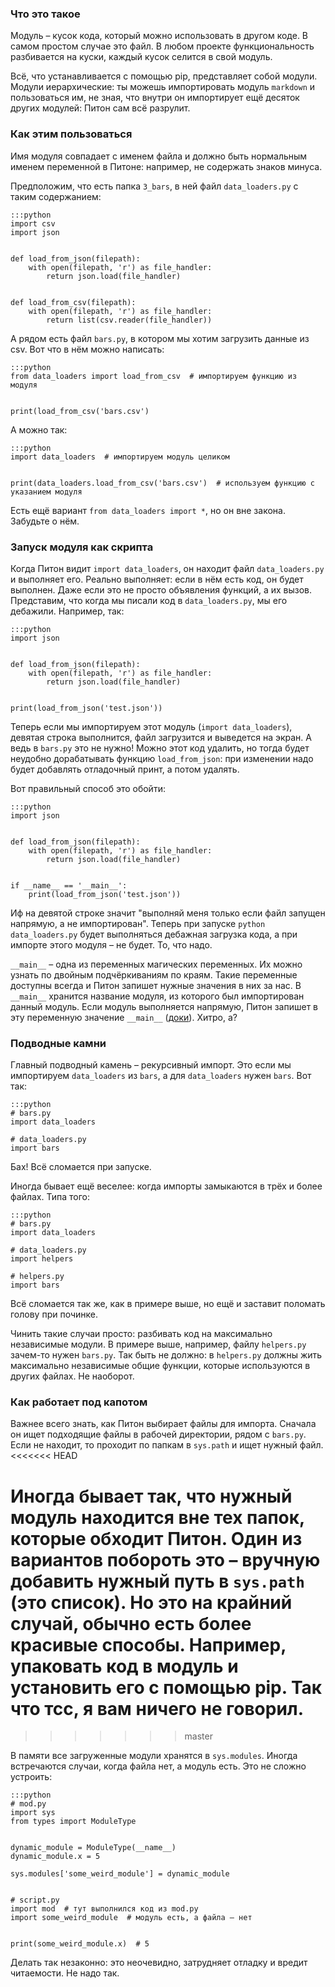 ### Что это такое

Модуль – кусок кода, который можно использовать в другом коде. В самом простом случае это файл.
В любом проекте функциональность разбивается на куски, каждый кусок селится в свой модуль.

Всё, что устанавливается с помощью pip, представляет собой модули. Модули иерархические:
ты можешь импортировать модуль `markdown` и пользоваться им, не зная, что внутри он импортирует
ещё десяток других модулей: Питон сам всё разрулит.


### Как этим пользоваться

Имя модуля совпадает с именем файла и должно быть нормальным именем переменной в Питоне: например, не содержать
знаков минуса.

Предположим, что есть папка `3_bars`, в ней файл `data_loaders.py` с таким содержанием:

    :::python
    import csv
    import json
    
    
    def load_from_json(filepath):
        with open(filepath, 'r') as file_handler:
            return json.load(file_handler)
    
    
    def load_from_csv(filepath):
        with open(filepath, 'r') as file_handler:
            return list(csv.reader(file_handler))

А рядом есть файл `bars.py`, в котором мы хотим загрузить данные из csv. Вот что в нём можно написать:

    :::python
    from data_loaders import load_from_csv  # импортируем функцию из модуля
    
    
    print(load_from_csv('bars.csv')

А можно так:

    :::python
    import data_loaders  # импортируем модуль целиком
    
    
    print(data_loaders.load_from_csv('bars.csv')  # используем функцию с указанием модуля

Есть ещё вариант `from data_loaders import *`, но он вне закона. Забудьте о нём.


### Запуск модуля как скрипта

Когда Питон видит `import data_loaders`, он находит файл `data_loaders.py` и выполняет его. Реально выполняет:
если в нём есть код, он будет выполнен. Даже если это не просто объявления функций, а их вызов. Представим,
что когда мы писали код в `data_loaders.py`, мы его дебажили. Например, так:

    :::python
    import json
    
    
    def load_from_json(filepath):
        with open(filepath, 'r') as file_handler:
            return json.load(file_handler)


    print(load_from_json('test.json'))


Теперь если мы импортируем этот модуль (`import data_loaders`), девятая строка выполнится, файл загрузится и выведется
на экран. А ведь в `bars.py` это не нужно! Можно этот код удалить, но тогда будет неудобно дорабатывать функцию
`load_from_json`: при изменении надо будет добавлять отладочный принт, а потом удалять.

Вот правильный способ это обойти:

    :::python
    import json
    
    
    def load_from_json(filepath):
        with open(filepath, 'r') as file_handler:
            return json.load(file_handler)


    if __name__ == '__main__':
        print(load_from_json('test.json'))

Иф на девятой строке значит "выполняй меня только если файл запущен напрямую, а не импортирован".
Теперь при запуске `python data_loaders.py` будет выполняться дебажная загрузка кода, а
при импорте этого модуля – не будет. То, что надо.

`__main__` – одна из переменных магических переменных. Их можно узнать по двойным подчёркиваниям по краям.
Такие переменные доступны всегда и Питон запишет нужные значения в них за нас. В `__main__` хранится название модуля,
из которого был импортирован данный модуль. Если модуль выполняется напрямую, Питон запишет в эту переменную
значение `__main__` ([доки](https://docs.python.org/3/library/__main__.html)). Хитро, а?


### Подводные камни

Главный подводный камень – рекурсивный импорт. Это если мы импортируем `data_loaders` из `bars`, а для `data_loaders`
нужен `bars`. Вот так:

    :::python
    # bars.py
    import data_loaders
    
    # data_loaders.py
    import bars

Бах! Всё сломается при запуске.

Иногда бывает ещё веселее: когда импорты замыкаются в трёх и более файлах. Типа того:

    :::python
    # bars.py
    import data_loaders
    
    # data_loaders.py
    import helpers
    
    # helpers.py
    import bars

Всё сломается так же, как в примере выше, но ещё и заставит поломать голову при починке.

Чинить такие случаи просто: разбивать код на максимально независимые модули. В примере выше, например,
файлу `helpers.py` зачем-то нужен `bars.py`. Так быть не должно: в `helpers.py` должны жить
максимально независимые общие функции, которые используются в других файлах. Не наоборот.


### Как работает под капотом

Важнее всего знать, как Питон выбирает файлы для импорта. Сначала он ищет подходящие файлы в рабочей директории,
рядом с `bars.py`. Если не находит, то проходит по папкам в `sys.path` и ищет нужный файл.
<<<<<<< HEAD

Иногда бывает так, что нужный модуль находится вне тех папок, которые обходит Питон. Один из вариантов побороть это
 – вручную добавить нужный путь в `sys.path` (это список). Но это на крайний случай, обычно есть более красивые способы.
Например, упаковать код в модуль и установить его с помощью pip. Так что тсс, я вам ничего не говорил.
=======
>>>>>>> master

В памяти все загруженные модули хранятся в `sys.modules`. Иногда встречаются случаи, когда файла нет, а модуль есть.
Это не сложно устроить:

    :::python
    # mod.py
    import sys
    from types import ModuleType
    
    
    dynamic_module = ModuleType(__name__)
    dynamic_module.x = 5
    
    sys.modules['some_weird_module'] = dynamic_module


    # script.py
    import mod  # тут выполнился код из mod.py
    import some_weird_module  # модуль есть, а файла – нет
    
    
    print(some_weird_module.x)  # 5


Делать так незаконно: это неочевидно, затрудняет отладку и вредит читаемости. Не надо так.
